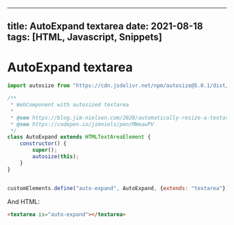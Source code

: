 
---
title:  AutoExpand textarea
date: 2021-08-18
tags: [HTML, Javascript, Snippets]
---

# AutoExpand textarea

```js
import autosize from "https://cdn.jsdelivr.net/npm/autosize@5.0.1/dist/autosize.min.js";

/**
 * WebComponent with autosized textarea
 *
 * @see https://blog.jim-nielsen.com/2020/automatically-resize-a-textarea-on-user-input/
 * @see https://codepen.io/jimniels/pen/MWeawPV
 */
class AutoExpand extends HTMLTextAreaElement {
	constructor() {
		super();
		autosize(this);
	}
}


customElements.define("auto-expand", AutoExpand, {extends: "textarea"});
```

And HTML:

```html
<textarea is="auto-expand"></textarea>
```